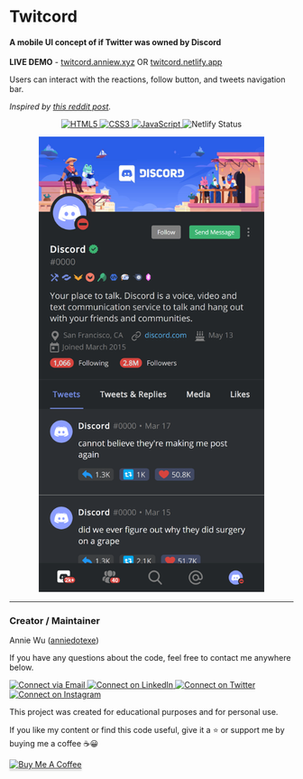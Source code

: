 # Twitcord

#### A mobile UI concept of if Twitter was owned by Discord

**LIVE DEMO** - [twitcord.anniew.xyz](https://twitcord.anniew.xyz/) OR [twitcord.netlify.app](https://twitcord.netlify.app)

Users can interact with the reactions, follow button, and tweets navigation bar. 

_Inspired by [this reddit post](https://www.reddit.com/r/discordapp/comments/lxjoe1/if_twitter_were_owned_by_discord/)._

<p align="center">
    <a href="https://www.w3schools.com/html/"> 
        <img alt="HTML5" src="https://img.shields.io/badge/-HTML5-E44D26?style=flat&logo=html5&logoColor=white"/>
    </a>
    <a href="https://www.w3schools.com/css/"> 
        <img alt="CSS3" src="https://img.shields.io/badge/-CSS3-2965f1?style=flat&logo=css3&logoColor=white"/>
    </a>
    <a href="https://www.w3schools.com/js/DEFAULT.asp"> 
        <img alt="JavaScript" src="https://img.shields.io/badge/-JavaScript-F0DB4F?style=flat&logo=javascript&logoColor=white"/>
    </a>
    <img alt="Netlify Status" src="https://api.netlify.com/api/v1/badges/43c5debe-7d41-4484-a5ff-9f8953fa0b72/deploy-status"/>
</p>

<p align="center">
    <img alt="Mobile Demo Screenshot" src="./img/screenshot.png" width="400px">
</p>

---

### Creator / Maintainer

Annie Wu ([anniedotexe](https://github.com/anniedotexe))

If you have any questions about the code, feel free to contact me anywhere below.

<p align="left">
  <a href="mailto:anniewu2303@gmail.com"> 
    <img alt="Connect via Email" src="https://img.shields.io/badge/Gmail-c14438?style=flat&logo=Gmail&logoColor=white" />
  </a>
  <a href="https://www.linkedin.com/in/anniewu2303/"> 
    <img alt="Connect on LinkedIn" src="https://img.shields.io/badge/-LinkedIn-0072b1?style=flat&logo=Linkedin&logoColor=white" />
  </a>
  <a href="https://twitter.com/intent/follow?screen_name=anniedotexe"> 
    <img alt="Connect on Twitter" src="https://img.shields.io/badge/-Twitter-00acee?style=flat&logo=Twitter&logoColor=white" />
  </a>
  <a href="https://www.instagram.com/anniedotexe/"> 
    <img alt="Connect on Instagram" src="https://img.shields.io/badge/-Instagram-E1306C?style=flat&logo=instagram&logoColor=white" />
  </a>
</p>

This project was created for educational purposes and for personal use.

If you like my content or find this code useful, give it a :star: or support me by buying me a coffee :coffee::grinning:

<a href="https://www.buymeacoffee.com/awu2303" target="_blank"><img src="https://www.buymeacoffee.com/assets/img/custom_images/orange_img.png" alt="Buy Me A Coffee" style="height: 41px !important;width: 174px !important;box-shadow: 0px 3px 2px 0px rgba(190, 190, 190, 0.5) !important;-webkit-box-shadow: 0px 3px 2px 0px rgba(190, 190, 190, 0.5) !important;" ></a>
